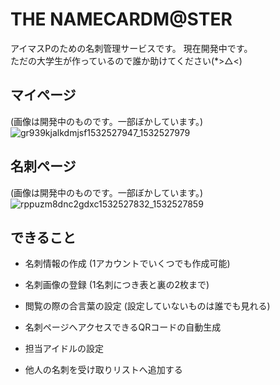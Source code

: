 # THE NAMECARDM@STER

アイマスPのための名刺管理サービスです。
現在開発中です。  
ただの大学生が作っているので誰か助けてください(*>△<)

## マイページ

(画像は開発中のものです。一部ぼかしています。)
![gr939kjalkdmjsf1532527947_1532527979](https://user-images.githubusercontent.com/8458066/43206286-4cc6ac9c-9060-11e8-9286-1ad70c1ed68f.png)

## 名刺ページ

(画像は開発中のものです。一部ぼかしています。)
![rppuzm8dnc2gdxc1532527832_1532527859](https://user-images.githubusercontent.com/8458066/43206179-0e2b2030-9060-11e8-9ac7-53c3cbce36fd.png)

## できること

+ 名刺情報の作成 (1アカウントでいくつでも作成可能)

+ 名刺画像の登録 (1名刺につき表と裏の2枚まで)

+ 閲覧の際の合言葉の設定 (設定していないものは誰でも見れる)

+ 名刺ページへアクセスできるQRコードの自動生成

+ 担当アイドルの設定

+ 他人の名刺を受け取りリストへ追加する
